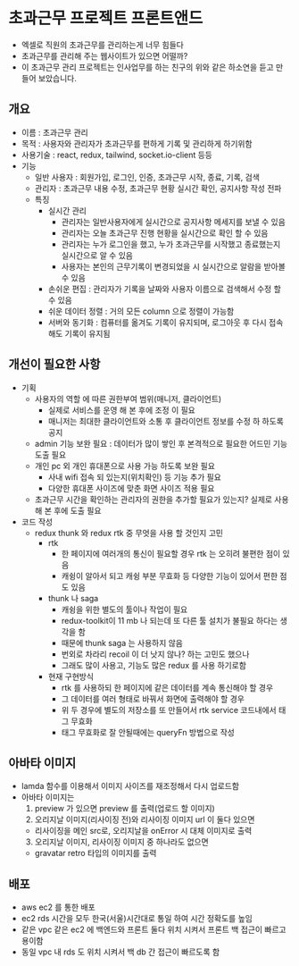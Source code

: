 # 초과근무 프로젝트 프론트앤드

- 엑셀로 직원의 초과근무를 관리하는게 너무 힘들다
- 초과근무를 관리해 주는 웹사이트가 있으면 어떨까?
- 이 초과근무 관리 프로젝트는 인사업무를 하는 친구의 위와 같은 하소연을 듣고 만들어 보았습니다.

## 개요

- 이름 : 초과근무 관리
- 목적 : 사용자와 관리자가 초과근무를 편하게 기록 및 관리하게 하기위함
- 사용기술 : react, redux, tailwind, socket.io-client 등등
- 기능
  - 일반 사용자 : 회원가입, 로그인, 인증, 초과근무 시작, 종료, 기록, 검색
  - 관리자 : 초과근무 내용 수정, 초과근무 현황 실시간 확인, 공지사항 작성 전파
  - 특징
    - 실시간 관리
      - 관리자는 일반사용자에게 실시간으로 공지사항 메세지를 보낼 수 있음
      - 관리자는 오늘 초과근무 진행 현황을 실시간으로 확인 할 수 있음
      - 관리자는 누가 로그인을 했고, 누가 초과근무를 시작했고 종료했는지 실시간으로 알 수 있음
      - 사용자는 본인의 근무기록이 변경되었을 시 실시간으로 알람을 받아볼 수 있음
    - 손쉬운 편집 : 관리자가 기록을 날짜와 사용자 이름으로 검색해서 수정 할 수 있음
    - 쉬운 데이터 정렬 : 거의 모든 column 으로 정렬이 가능함
    - 서버와 동기화 : 컴퓨터를 옮겨도 기록이 유지되며, 로그아웃 후 다시 접속해도 기록이 유지됨

## 개선이 필요한 사항

- 기획
  - 사용자의 역할 에 따른 권한부여 범위(매니저, 클라이언트)
    - 실제로 서비스를 운영 해 본 후에 조정 이 필요
    - 매니저는 최대한 클라이언트와 소통 후 클라이언트 정보를 수정 하 하도록 공지
  - admin 기능 보완 필요 : 데이터가 많이 쌓인 후 본격적으로 필요한 어드민 기능 도출 필요
  - 개인 pc 외 개인 휴대폰으로 사용 가능 하도록 보완 필요
    - 사내 wifi 접속 되 있는지(위치확인) 등 기능 추가 필요
    - 다양한 휴대폰 사이즈에 맞춘 화면 사이즈 적용 필요
  - 초과근무 시간을 확인하는 관리자의 권한을 추가할 필요가 있는지? 실제로 사용 해 본 후에 도출 필요
- 코드 작성
  - redux thunk 와 redux rtk 중 무엇을 사용 할 것인지 고민
    - rtk
      - 한 페이지에 여러개의 통신이 필요할 경우 rtk 는 오히려 불편한 점이 있음
      - 캐슁이 알아서 되고 캐슁 부분 무효화 등 다양한 기능이 있어서 편한 점도 있음
    - thunk 나 saga
      - 캐슁을 위한 별도의 툴이나 작업이 필요
      - redux-toolkit이 11 mb 나 되는데 또 다른 툴 설치가 불필요 하다는 생각을 함
      - 때문에 thunk saga 는 사용하지 않음
      - 번외로 차라리 recoil 이 더 낫지 않나? 하는 고민도 했으나
      - 그래도 많이 사용고, 기능도 많은 redux 를 사용 하기로함
    - 현재 구현방식
      - rtk 를 사용하되 한 페이지에 같은 데이터를 계속 통신해야 할 경우
      - 그 데이터를 여러 형태로 바꿔서 화면에 출력해야 할 경우
      - 위 두 경우에 별도의 저장소를 또 만들어서 rtk service 코드내에서 태그 무효화
      - 태그 무효화로 잘 안될때에는 queryFn 방법으로 작성

## 아바타 이미지

- lamda 함수를 이용해서 이미지 사이즈를 재조정해서 다시 업로드함
- 아바타 이미지는
  1. preview 가 있으면 preview 를 출력(업로드 할 이미지)
  2. 오리지날 이미지(리사이징 전)와 리사이징 이미지 url 이 둘다 있으면
  - 리사이징을 메인 src로, 오리지날을 onError 시 대체 이미지로 출력
  3. 오리지날 이미지, 리사이징 이미지 중 하나라도 없으면
  - gravatar retro 타입의 이미지를 출력

## 배포

- aws ec2 를 통한 배포
- ec2 rds 시간을 모두 한국(서울)시간대로 통일 하여 시간 정확도를 높임
- 같은 vpc 같은 ec2 에 백엔드와 프론트 둘다 위치 시켜서 프론트 백 접근이 빠르고 용이함
- 동일 vpc 내 rds 도 위치 시켜서 백 db 간 접근이 빠르도록 함
